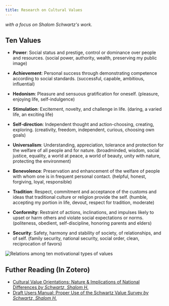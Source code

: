 ```yaml
---
title: Research on Cultural Values
---
```

_with a focus on Shalom Schwartz's work._

## Ten Values

* **Power**: Social status and prestige, control or dominance over
  people and resources.  (social power, authority, wealth,
  preserving my public image)

* **Achievement**: Personal success through demonstrating
  competence according to social standards. (successful, capable,
  ambitious, influential)

* **Hedonism**: Pleasure and sensuous gratification for oneself.
  (pleasure, enjoying life, self-indulgence)

* **Stimulation**: Excitement, novelty, and challenge in life.
  (daring, a varied life, an exciting life)

* **Self-direction**: Independent thought and action-choosing,
  creating, exploring.  (creativity, freedom, independent, curious,
  choosing own goals)

* **Universalism**: Understanding, appreciation, tolerance and
  protection for the welfare of all people and for nature.
  (broadminded, wisdom, social justice, equality, a world at peace,
  a world of beauty, unity with nature, protecting the environment)

* **Benevolence**: Preservation and enhancement of the welfare of
  people with whom one is in frequent personal contact. (helpful,
  honest, forgiving, loyal, responsible)

* **Tradition**: Respect, commitment and acceptance of the customs
  and ideas that traditional culture or religion provide the self.
  (humble, accepting my portion in life, devout, respect for
  tradition, moderate)

* **Conformity**: Restraint of actions, inclinations, and impulses
  likely to upset or harm others and violate social expectations or
  norms.  (politeness, obedient, self-discipline, honoring parents
  and elders)

* **Security**: Safety, harmony and stability of society, of
  relationships, and of self. (family security, national security,
  social order, clean, reciprocation of favors)

![Relations among ten motivational types of values](vault/assets/images/motivational_types_of_values.png)

## Futher Reading (In Zotero)

* [Cultural Value Orientations: Nature & Implications of National Differences _by Schwartz, Shalom H._](https://www.zotero.org/groups/1488090/life-itself/collections/F74GMKPG/items/GB3L7TVF/collection)
* [Draft Users Manual: Proper Use of the Schwartz Value Survey _by Schwartz, Shalom H._](https://www.zotero.org/groups/1488090/life-itself/collections/F74GMKPG/items/YL9C5UIE/collection)